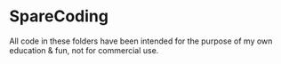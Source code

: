 # SpareCoding
All code in these folders have been intended for the purpose of my own education & fun, not for commercial use.
